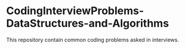 # CodingInterviewProblems-DataStructures-and-Algorithms

This repository contain common coding problems asked in interviews.
